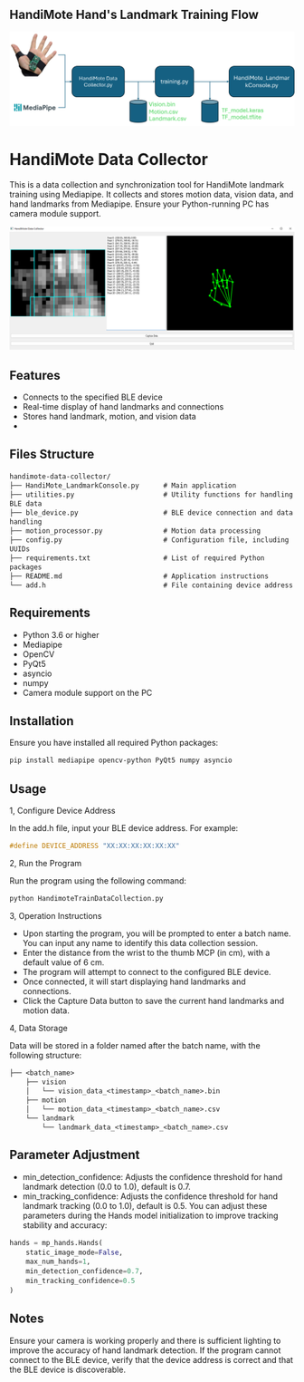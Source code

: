 
## HandiMote Hand's Landmark Training Flow

![HandiMote Data Training Flow](Images/handimoteTrainFlow.png)



# HandiMote Data Collector

This is a data collection and synchronization tool for HandiMote landmark training using Mediapipe. It collects and stores motion data, vision data, and hand landmarks from Mediapipe. Ensure your Python-running PC has camera module support.

![HamdiMote Data Collector Console](handimoteDataCollector.png)

## Features

- Connects to the specified BLE device
- Real-time display of hand landmarks and connections
- Stores hand landmark, motion, and vision data
- 
## Files Structure

```plaintext
handimote-data-collector/
├── HandiMote_LandmarkConsole.py      # Main application
├── utilities.py                      # Utility functions for handling BLE data
├── ble_device.py                     # BLE device connection and data handling
├── motion_processor.py               # Motion data processing
├── config.py                         # Configuration file, including UUIDs
├── requirements.txt                  # List of required Python packages
├── README.md                         # Application instructions
└── add.h                             # File containing device address
```

## Requirements

- Python 3.6 or higher
- Mediapipe
- OpenCV
- PyQt5
- asyncio
- numpy
- Camera module support on the PC

## Installation

Ensure you have installed all required Python packages:

```sh
pip install mediapipe opencv-python PyQt5 numpy asyncio
```

## Usage

1, Configure Device Address

In the add.h file, input your BLE device address. For example:
```c
#define DEVICE_ADDRESS "XX:XX:XX:XX:XX:XX"
```
2, Run the Program

Run the program using the following command:
```sh
python HandimoteTrainDataCollection.py
```

3, Operation Instructions

* Upon starting the program, you will be prompted to enter a batch name. You can input any name to identify this data collection session.
* Enter the distance from the wrist to the thumb MCP (in cm), with a default value of 6 cm.
* The program will attempt to connect to the configured BLE device.
* Once connected, it will start displaying hand landmarks and connections.
* Click the Capture Data button to save the current hand landmarks and motion data.

4, Data Storage

Data will be stored in a folder named after the batch name, with the following structure:
```plaintext
├── <batch_name>
    ├── vision
    │   └── vision_data_<timestamp>_<batch_name>.bin
    ├── motion
    │   └── motion_data_<timestamp>_<batch_name>.csv
    └── landmark
        └── landmark_data_<timestamp>_<batch_name>.csv
```

## Parameter Adjustment

* min_detection_confidence: Adjusts the confidence threshold for hand landmark detection (0.0 to 1.0), default is 0.7.
* min_tracking_confidence: Adjusts the confidence threshold for hand landmark tracking (0.0 to 1.0), default is 0.5.
You can adjust these parameters during the Hands model initialization to improve tracking stability and accuracy:
```py
hands = mp_hands.Hands(
    static_image_mode=False,
    max_num_hands=1,
    min_detection_confidence=0.7,
    min_tracking_confidence=0.5
)
```

## Notes
Ensure your camera is working properly and there is sufficient lighting to improve the accuracy of hand landmark detection.
If the program cannot connect to the BLE device, verify that the device address is correct and that the BLE device is discoverable.


